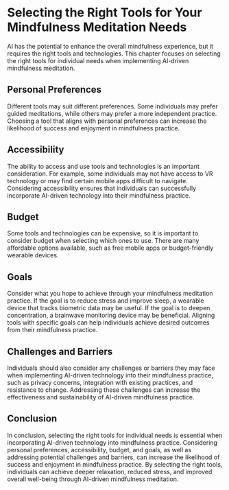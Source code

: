 Selecting the Right Tools for Your Mindfulness Meditation Needs
=======================================================================================================================================

AI has the potential to enhance the overall mindfulness experience, but it requires the right tools and technologies. This chapter focuses on selecting the right tools for individual needs when implementing AI-driven mindfulness meditation.

Personal Preferences
--------------------

Different tools may suit different preferences. Some individuals may prefer guided meditations, while others may prefer a more independent practice. Choosing a tool that aligns with personal preferences can increase the likelihood of success and enjoyment in mindfulness practice.

Accessibility
-------------

The ability to access and use tools and technologies is an important consideration. For example, some individuals may not have access to VR technology or may find certain mobile apps difficult to navigate. Considering accessibility ensures that individuals can successfully incorporate AI-driven technology into their mindfulness practice.

Budget
------

Some tools and technologies can be expensive, so it is important to consider budget when selecting which ones to use. There are many affordable options available, such as free mobile apps or budget-friendly wearable devices.

Goals
-----

Consider what you hope to achieve through your mindfulness meditation practice. If the goal is to reduce stress and improve sleep, a wearable device that tracks biometric data may be useful. If the goal is to deepen concentration, a brainwave monitoring device may be beneficial. Aligning tools with specific goals can help individuals achieve desired outcomes from their mindfulness practice.

Challenges and Barriers
-----------------------

Individuals should also consider any challenges or barriers they may face when implementing AI-driven technology into their mindfulness practice, such as privacy concerns, integration with existing practices, and resistance to change. Addressing these challenges can increase the effectiveness and sustainability of AI-driven mindfulness practice.

Conclusion
----------

In conclusion, selecting the right tools for individual needs is essential when incorporating AI-driven technology into mindfulness practice. Considering personal preferences, accessibility, budget, and goals, as well as addressing potential challenges and barriers, can increase the likelihood of success and enjoyment in mindfulness practice. By selecting the right tools, individuals can achieve deeper relaxation, reduced stress, and improved overall well-being through AI-driven mindfulness meditation.
